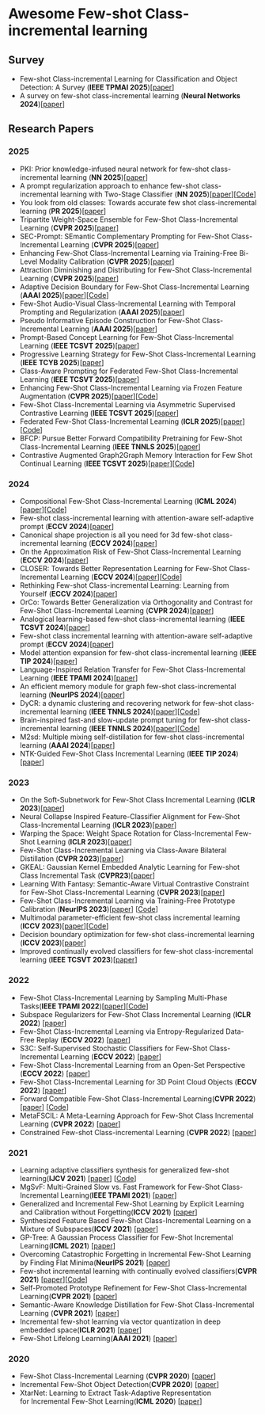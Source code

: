 # Awesome Few-shot Class-incremental learning


## Survey

- Few-shot Class-incremental Learning for Classification and Object Detection: A Survey (**IEEE TPMAI 2025**)[[paper](https://ieeexplore.ieee.org/document/10840313)]
- A survey on few-shot class-incremental learning (**Neural Networks 2024**)[[paper](https://www.sciencedirect.com/science/article/pii/S0893608023006019)]

## Research Papers

### 2025
- PKI: Prior knowledge-infused neural network for few-shot class-incremental learning (**NN 2025**)[[paper](https://www.sciencedirect.com/science/article/abs/pii/S0893608025006045?casa_token=5UieFLORy5IAAAAA:ltlRYFPGcPnZNovmLsmLOW_WgkfRSHmb1bRr1yNsqS1bwqmqvC8CWL-lixBnn3neIJu3ITvw)]
- A prompt regularization approach to enhance few-shot class-incremental learning with Two-Stage Classifier (**NN 2025**)[[paper](https://www.sciencedirect.com/science/article/abs/pii/S0893608025003326?casa_token=gm6X-aHr1PcAAAAA:9FBIDSIRLc8EsE7FUyS8UumP0UIQwRJnHByIuX5zcP4vhZ6FESFG_DQhJMUsquYuOGi9hW8P)][[Code](https://github.com/gyzzzzzzzz/PrRe)]
- You look from old classes: Towards accurate few shot class-incremental learning (**PR 2025**)[[paper](https://www.sciencedirect.com/science/article/abs/pii/S0031320325010131?casa_token=9wrVRoc4qwEAAAAA:EMAXun-aKpo-EMOMvJVd-jOj2pDr1HUKfoO4rLwdcUsY17gQYKFq071q7nN_bPxICv1O8vKV)]
- Tripartite Weight-Space Ensemble for Few-Shot Class-Incremental Learning (**CVPR 2025**)[[paper](https://openaccess.thecvf.com/content/CVPR2025/html/Lee_Tripartite_Weight-Space_Ensemble_for_Few-Shot_Class-Incremental_Learning_CVPR_2025_paper.html)]
- SEC-Prompt: SEmantic Complementary Prompting for Few-Shot Class-Incremental Learning (**CVPR 2025**)[[paper](https://openaccess.thecvf.com/content/CVPR2025/html/Liu_SEC-PromptSEmantic_Complementary_Prompting_for_Few-Shot_Class-Incremental_Learning_CVPR_2025_paper.html)]
- Enhancing Few-Shot Class-Incremental Learning via Training-Free Bi-Level Modality Calibration (**CVPR 2025**)[[paper](https://openaccess.thecvf.com/content/CVPR2025/html/Chen_Enhancing_Few-Shot_Class-Incremental_Learning_via_Training-Free_Bi-Level_Modality_Calibration_CVPR_2025_paper.html)]
- Attraction Diminishing and Distributing for Few-Shot Class-Incremental Learning (**CVPR 2025**)[[paper](https://openaccess.thecvf.com/content/CVPR2025/html/Zhao_Attraction_Diminishing_and_Distributing_for_Few-Shot_Class-Incremental_Learning_CVPR_2025_paper.html)]
- Adaptive Decision Boundary for Few-Shot Class-Incremental Learning (**AAAI 2025**)[[paper](https://ojs.aaai.org/index.php/AAAI/article/view/34020)][[Code](https://github.com/Yongzhang-Tan/ADBS)]
- Few-Shot Audio-Visual Class-Incremental Learning with Temporal Prompting and Regularization (**AAAI 2025**)[[paper](https://ojs.aaai.org/index.php/AAAI/article/view/33770)]
- Pseudo Informative Episode Construction for Few-Shot Class-Incremental Learning (**AAAI 2025**)[[paper](https://ojs.aaai.org/index.php/AAAI/article/view/33729)]
- Prompt-Based Concept Learning for Few-Shot Class-Incremental Learning (**IEEE TCSVT 2025**)[[paper](https://ieeexplore.ieee.org/abstract/document/10820843)]
- Progressive Learning Strategy for Few-Shot Class-Incremental Learning (**IEEE TCYB 2025**)[[paper](https://ieeexplore.ieee.org/abstract/document/10849630)]
- Class-Aware Prompting for Federated Few-Shot Class-Incremental Learning (**IEEE TCSVT 2025**)[[paper](https://ieeexplore.ieee.org/document/10926539)]
- Enhancing Few-Shot Class-Incremental Learning via Frozen Feature Augmentation (**CVPR 2025**)[[paper](https://openaccess.thecvf.com/content/CVPR2025W/Anti-UAV/papers/Ling_Enhancing_Few-Shot_Class-Incremental_Learning_via_Frozen_Feature_Augmentation_CVPRW_2025_paper.pdf)][[Code](https://github.com/learninginvision/FAOrCo-ViT)]
- Few-Shot Class-Incremental Learning via Asymmetric Supervised Contrastive Learning (**IEEE TCSVT 2025**)[[paper](https://ieeexplore.ieee.org/abstract/document/10971425/)]
- Federated Few-Shot Class-Incremental Learning (**ICLR 2025**)[[paper](https://openreview.net/pdf?id=ZiPoAlKf9Y)][[Code](
 https://github.com/anwarmaxsum/FFSCIL)]
- BFCP: Pursue Better Forward Compatibility Pretraining for Few-Shot Class-Incremental Learning (**IEEE TNNLS 2025**)[[paper](https://ieeexplore.ieee.org/abstract/document/10934146/)]
- Contrastive Augmented Graph2Graph Memory Interaction for Few Shot Continual Learning (**IEEE TCSVT 2025**)[[paper](https://ieeexplore.ieee.org/abstract/document/10841449)][[Code](https://github.com/Biqing-Qi/TCSVT-Contrastive-Augmented-Graph2Graph-Memory-Interaction-for-Few-Shot-Continual-Learning)]




### 2024
- Compositional Few-Shot Class-Incremental Learning (**ICML 2024**)[[paper](https://openreview.net/forum?id=t4908PyZxs)][[Code](https://github.com/Zoilsen/Comp-FSCIL)]
- Few-shot class-incremental learning with attention-aware self-adaptive prompt (**ECCV 2024**)[[paper](https://link.springer.com/chapter/10.1007/978-3-031-73004-7_1)]
- Canonical shape projection is all you need for 3d few-shot class-incremental learning (**ECCV 2024**)[[paper](https://link.springer.com/chapter/10.1007/978-3-031-72940-9_3)]
- On the Approximation Risk of Few-Shot Class-Incremental Learning (**ECCV 2024**)[[paper](https://www.ecva.net/papers/eccv_2024/papers_ECCV/papers/06766.pdf)]
- CLOSER: Towards Better Representation Learning for Few-Shot Class-Incremental Learning (**ECCV 2024**)[[paper](https://www.ecva.net/papers/eccv_2024/papers_ECCV/papers/06497.pdf)][[Code](https://github.com/JungHunOh/CLOSER_ECCV2024)]
- Rethinking Few-shot Class-incremental Learning: Learning from Yourself (**ECCV 2024**)[[paper](https://www.ecva.net/papers/eccv_2024/papers_ECCV/papers/07806.pdf)]
- OrCo: Towards Better Generalization via Orthogonality and Contrast for Few-Shot Class-Incremental Learning (**CVPR 2024**)[[paper](https://openaccess.thecvf.com/content/CVPR2024/html/Ahmed_OrCo_Towards_Better_Generalization_via_Orthogonality_and_Contrast_for_Few-Shot_CVPR_2024_paper.html)]
- Analogical learning-based few-shot class-incremental learning (**IEEE TCSVT 2024**)[[paper](https://ieeexplore.ieee.org/abstract/document/10382651/)]
- Few-shot class incremental learning with attention-aware self-adaptive prompt (**ECCV 2024**)[[paper](https://link.springer.com/chapter/10.1007/978-3-031-73004-7_1)]
- Model attention expansion for few-shot class-incremental learning (**IEEE TIP 2024**)[[paper](https://ieeexplore.ieee.org/abstract/document/10620359/)]
- Language-Inspired Relation Transfer for Few-Shot Class-Incremental Learning (**IEEE TPAMI 2024**)[[paper](https://ieeexplore.ieee.org/abstract/document/10746343/)]
- An efficient memory module for graph few-shot class-incremental learning (**NeurIPS 2024**)[[paper](https://proceedings.neurips.cc/paper_files/paper/2024/hash/eae7fa3e1584f46253c891bcb61846b8-Abstract-Conference.html)]
- DyCR: a dynamic clustering and recovering network for few-shot class-incremental learning (**IEEE TNNLS 2024**)[[paper](https://ieeexplore.ieee.org/abstract/document/10531293/)][[Code](https://github.com/zichengpan/DyCR)]
- Brain-inspired fast-and slow-update prompt tuning for few-shot class-incremental learning (**IEEE TNNLS 2024**)[[paper](https://ieeexplore.ieee.org/abstract/document/10682795/)][[Code](https://github.com/qihangran/FSPT-FSCIL)]
- M2sd: Multiple mixing self-distillation for few-shot class-incremental learning (**AAAI 2024**)[[paper](https://ojs.aaai.org/index.php/AAAI/article/view/28129)]
- NTK-Guided Few-Shot Class Incremental Learning (**IEEE TIP 2024**)[[paper](https://ieeexplore.ieee.org/abstract/document/10721322/)]



### 2023

- On the Soft-Subnetwork for Few-Shot Class Incremental Learning (**ICLR 2023**)[[paper](https://openreview.net/pdf?id=z57WK5lGeHd)]
- Neural Collapse Inspired Feature-Classifier Alignment for Few-Shot Class-Incremental Learning (**ICLR 2023**)[[paper](https://openreview.net/pdf?id=y5W8tpojhtJ)]
- Warping the Space: Weight Space Rotation for Class-Incremental Few-Shot Learning (**ICLR 2023**)[[paper](https://openreview.net/pdf?id=kPLzOfPfA2l)]
- Few-Shot Class-Incremental Learning via Class-Aware Bilateral Distillation (**CVPR 2023**)[[paper](https://openaccess.thecvf.com/content/CVPR2023/papers/Zhao_Few-Shot_Class-Incremental_Learning_via_Class-Aware_Bilateral_Distillation_CVPR_2023_paper.pdf)]
- GKEAL: Gaussian Kernel Embedded Analytic Learning for Few-shot Class Incremental Task (**CVPR23**)[[paper](https://openaccess.thecvf.com/content/CVPR2023/html/Zhuang_GKEAL_Gaussian_Kernel_Embedded_Analytic_Learning_for_Few-Shot_Class_Incremental_CVPR_2023_paper.html)]
- Learning With Fantasy: Semantic-Aware Virtual Contrastive Constraint for Few-Shot Class-Incremental Learning (**CVPR 2023**)[[paper](https://openaccess.thecvf.com/content/CVPR2023/html/Song_Learning_With_Fantasy_Semantic-Aware_Virtual_Contrastive_Constraint_for_Few-Shot_Class-Incremental_CVPR_2023_paper.html)]
- Few-Shot Class-Incremental Learning via Training-Free Prototype Calibration (**NeurIPS 2023**)[[paper](https://arxiv.org/abs/2312.05229)] [[Code](https://github.com/wangkiw/TEEN)]
- Multimodal parameter-efficient few-shot class incremental learning (**ICCV 2023**)[[paper](https://openaccess.thecvf.com/content/ICCV2023W/VCL/papers/DAlessandro_Multimodal_Parameter-Efficient_Few-Shot_Class_Incremental_Learning_ICCVW_2023_paper.pdf)][[Code](https://github.com/neuraptic/cpe-clip)]
- Decision boundary optimization for few-shot class-incremental learning (**ICCV 2023**)[[paper](https://openaccess.thecvf.com/content/ICCV2023W/VCL/papers/Guo_Decision_Boundary_Optimization_for_Few-Shot_Class-Incremental_Learning_ICCVW_2023_paper.pdf)]
- Improved continually evolved classifiers for few-shot class-incremental learning (**IEEE TCSVT 2023**)[[paper](https://ieeexplore.ieee.org/abstract/document/10168925)]


### 2022
- Few-Shot Class-Incremental Learning by Sampling Multi-Phase Tasks(**IEEE TPAMI 2022**)[[paper](https://arxiv.org/abs/2203.17030)][[Code](https://github.com/zhoudw-zdw/TPAMI-Limit)]
- Subspace Regularizers for Few-Shot Class Incremental Learning (**ICLR 2022**) [[paper](https://openreview.net/forum?id=boJy41J-tnQ)]
- Few-Shot Class-Incremental Learning via Entropy-Regularized Data-Free Replay (**ECCV 2022**) [[paper](https://arxiv.org/abs/2207.11213?context=cs)]
- S3C: Self-Supervised Stochastic Classifiers for Few-Shot Class-Incremental Learning (**ECCV 2022**) [[paper](https://www.ecva.net/papers/eccv_2022/papers_ECCV/papers/136850427.pdf)]
- Few-Shot Class-Incremental Learning from an Open-Set Perspective (**ECCV 2022**) [[paper](https://www.ecva.net/papers/eccv_2022/papers_ECCV/papers/136850377.pdf)]
- Few-Shot Class-Incremental Learning for 3D Point Cloud Objects (**ECCV 2022**) [[paper](https://www.ecva.net/papers/eccv_2022/papers_ECCV/papers/136800194.pdf)]
- Forward Compatible Few-Shot Class-Incremental Learning(**CVPR 2022**) [[paper](https://arxiv.org/abs/2203.06953)] [[Code](https://github.com/zhoudw-zdw/CVPR22-Fact)]
- MetaFSCIL: A Meta-Learning Approach for Few-Shot Class Incremental Learning (**CVPR 2022**) [[paper](https://openaccess.thecvf.com/content/CVPR2022/papers/Chi_MetaFSCIL_A_Meta-Learning_Approach_for_Few-Shot_Class_Incremental_Learning_CVPR_2022_paper.pdf)]
- Constrained Few-shot Class-incremental Learning (**CVPR 2022**) [[paper](https://openaccess.thecvf.com/content/CVPR2022/papers/Hersche_Constrained_Few-Shot_Class-Incremental_Learning_CVPR_2022_paper.pdf)]

### 2021
- Learning adaptive classifiers synthesis for generalized few-shot learning(**IJCV 2021**) [[paper](https://arxiv.org/pdf/1906.02944)] [[Code](https://github.com/Sha-Lab/aCASTLE)]
- MgSvF: Multi-Grained Slow vs. Fast Framework for Few-Shot Class-Incremental Learning(**IEEE TPAMI 2021**) [[paper](https://arxiv.org/abs/2006.15524)]
- Generalized and Incremental Few-Shot Learning by Explicit Learning and Calibration without Forgetting(**ICCV 2021**) [[paper](https://arxiv.org/abs/2108.08165)]
- Synthesized Feature Based Few-Shot Class-Incremental Learning on a Mixture of Subspaces(**ICCV 2021**) [[paper](https://openaccess.thecvf.com/content/ICCV2021/html/Cheraghian_Synthesized_Feature_Based_Few-Shot_Class-Incremental_Learning_on_a_Mixture_of_ICCV_2021_paper.html)]
- GP-Tree: A Gaussian Process Classifier for Few-Shot Incremental Learning(**ICML 2021**) [[paper](http://proceedings.mlr.press/v139/achituve21a/achituve21a.pdf)]
- Overcoming Catastrophic Forgetting in Incremental Few-Shot Learning by Finding Flat Minima(**NeurIPS 2021**) [[paper](https://openreview.net/forum?id=ALvt7nXa2q)]
- Few-shot incremental learning with continually evolved classifiers(**CVPR 2021**) [[paper](https://openaccess.thecvf.com/content/CVPR2021/html/Zhang_Few-Shot_Incremental_Learning_With_Continually_Evolved_Classifiers_CVPR_2021_paper.html)][[Code](https://github.com/icoz69/CEC-CVPR2021)]
- Self-Promoted Prototype Refinement for Few-Shot Class-Incremental Learning(**CVPR 2021**) [[paper](https://openaccess.thecvf.com/content/CVPR2021/html/Zhu_Self-Promoted_Prototype_Refinement_for_Few-Shot_Class-Incremental_Learning_CVPR_2021_paper.html)]
- Semantic-Aware Knowledge Distillation for Few-Shot Class-Incremental Learning (**CVPR 2021**) [[paper](https://openaccess.thecvf.com/content/CVPR2021/html/Cheraghian_Semantic-Aware_Knowledge_Distillation_for_Few-Shot_Class-Incremental_Learning_CVPR_2021_paper.html)]
- Incremental few-shot learning via vector quantization in deep embedded space(**ICLR 2021**) [[paper](https://openreview.net/forum?id=3SV-ZePhnZM)]
- Few-Shot Lifelong Learning(**AAAI 2021**) [[paper](https://arxiv.org/pdf/2103.00991.pdf)]

### 2020

- Few-Shot Class-Incremental Learning (**CVPR 2020**) [[paper](https://openaccess.thecvf.com/content_CVPR_2020/html/Tao_Few-Shot_Class-Incremental_Learning_CVPR_2020_paper.html)]
- Incremental Few-Shot Object Detection(**CVPR 2020**) [[paper](https://openaccess.thecvf.com/content_CVPR_2020/html/Perez-Rua_Incremental_Few-Shot_Object_Detection_CVPR_2020_paper.html)]
- XtarNet: Learning to Extract Task-Adaptive Representation for Incremental Few-Shot Learning(**ICML 2020**) [[paper](http://proceedings.mlr.press/v119/yoon20b.html)]
